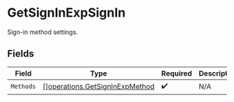 # GetSignInExpSignIn

Sign-in method settings.


## Fields

| Field                                                                            | Type                                                                             | Required                                                                         | Description                                                                      |
| -------------------------------------------------------------------------------- | -------------------------------------------------------------------------------- | -------------------------------------------------------------------------------- | -------------------------------------------------------------------------------- |
| `Methods`                                                                        | [][operations.GetSignInExpMethod](../../models/operations/getsigninexpmethod.md) | :heavy_check_mark:                                                               | N/A                                                                              |